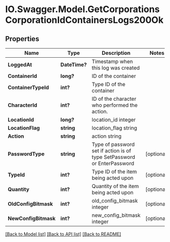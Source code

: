 # IO.Swagger.Model.GetCorporationsCorporationIdContainersLogs200Ok
## Properties

Name | Type | Description | Notes
------------ | ------------- | ------------- | -------------
**LoggedAt** | **DateTime?** | Timestamp when this log was created | 
**ContainerId** | **long?** | ID of the container | 
**ContainerTypeId** | **int?** | Type ID of the container | 
**CharacterId** | **int?** | ID of the character who performed the action. | 
**LocationId** | **long?** | location_id integer | 
**LocationFlag** | **string** | location_flag string | 
**Action** | **string** | action string | 
**PasswordType** | **string** | Type of password set if action is of type SetPassword or EnterPassword | [optional] 
**TypeId** | **int?** | Type ID of the item being acted upon | [optional] 
**Quantity** | **int?** | Quantity of the item being acted upon | [optional] 
**OldConfigBitmask** | **int?** | old_config_bitmask integer | [optional] 
**NewConfigBitmask** | **int?** | new_config_bitmask integer | [optional] 

[[Back to Model list]](../README.md#documentation-for-models) [[Back to API list]](../README.md#documentation-for-api-endpoints) [[Back to README]](../README.md)

